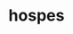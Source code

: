 ---
title: hospes
meaning: host or guest
ch: [sixteen]
pos: nounthird
genitive: hospitis
abbgender: m./f.
abbgender2: masc./fem.
gender: masculine/feminine
declension: third
derivative: hospitality
six: y
---